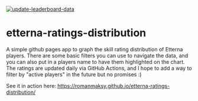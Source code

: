 [![update-leaderboard-data](https://github.com/romanmaksy/etterna-ratings-distribution/actions/workflows/updateLeaderboardData.yaml/badge.svg)](https://github.com/romanmaksy/etterna-ratings-distribution/actions/workflows/updateLeaderboardData.yaml)
# etterna-ratings-distribution

A simple github pages app to graph the skill rating distribution of Etterna players. There are some basic filters you can use to navigate the data, and you can also put in a players name to have them highlighted on the chart. The ratings are updated daily via GitHub Actions, and I hope to add a way to filter by "active players" in the future but no promises :)

See it in action here: https://romanmaksy.github.io/etterna-ratings-distribution/
